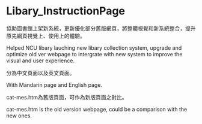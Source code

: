 # Libary_InstructionPage

協助圖書館上架新系統，更新優化部分舊版網頁，將整體視覺和新系統整合，提升原先網頁視覺上、使用上的體驗。

Helped NCU libary lauching new libary collection system, upgrade and optimize old ver webpage to intergrate with new system to improve the visual and user experience.

分為中文頁面以及英文頁面。

With Mandarin page and English page.

cat-mes.htm為舊版頁面，可作為新版頁面之對比。

cat-mes.htm is the old version webpage, could be a comparison with the new ones.
